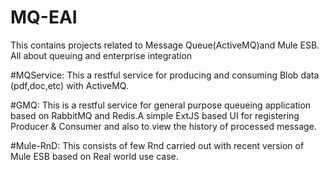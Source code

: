 # MQ-EAI
This contains projects related to Message Queue(ActiveMQ)and Mule ESB. All about queuing and enterprise integration


#MQService:
This a restful service for producing and consuming Blob data (pdf,doc,etc)  with ActiveMQ.


#GMQ: 
This is a restful service for general purpose queueing application based on RabbitMQ and Redis.A simple ExtJS based UI 
for registering Producer & Consumer and also to view the history of  processed  message.


#Mule-RnD: 
This consists of few Rnd carried out with recent version of Mule ESB based on Real world use case.
